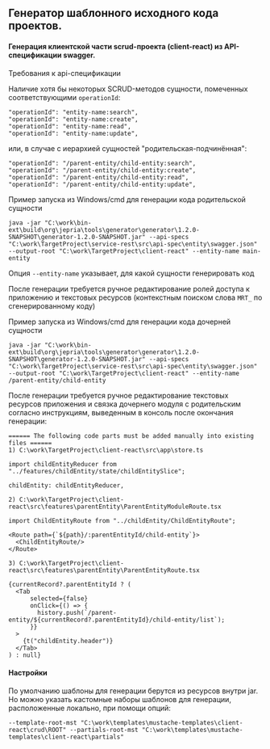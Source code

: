 ## Генератор шаблонного исходного кода проектов.

#### Генерация клиентской части scrud-проекта (client-react) из API-спецификации swagger.
Требования к api-спецификации

Наличие хотя бы некоторых SCRUD-методов сущности, помеченных соответствующими `operationId`:
```
"operationId": "entity-name:search",
"operationId": "entity-name:create",
"operationId": "entity-name:read",
"operationId": "entity-name:update",
```
или, в случае с иерархией сущностей "родительская-подчинённая":
```
"operationId": "/parent-entity/child-entity:search",
"operationId": "/parent-entity/child-entity:create",
"operationId": "/parent-entity/child-entity:read",
"operationId": "/parent-entity/child-entity:update",
```

Пример запуска из Windows/cmd для генерации кода родительской сущности
```
java -jar "C:\work\bin-ext\build\org\jepria\tools\generator\generator\1.2.0-SNAPSHOT\generator-1.2.0-SNAPSHOT.jar" --api-specs "C:\work\TargetProject\service-rest\src\api-spec\entity\swagger.json" --output-root "C:\work\TargetProject\client-react" --entity-name main-entity
```
Опция `--entity-name` указывает, для какой сущности генерировать код

После генерации требуется ручное редактирование ролей доступа к приложению и текстовых ресурсов (контекстным поиском слова `MRT_` по сгенерированному коду)

Пример запуска из Windows/cmd для генерации кода дочерней сущности
```
java -jar "C:\work\bin-ext\build\org\jepria\tools\generator\generator\1.2.0-SNAPSHOT\generator-1.2.0-SNAPSHOT.jar" --api-specs "C:\work\TargetProject\service-rest\src\api-spec\entity\swagger.json" --output-root "C:\work\TargetProject\client-react" --entity-name /parent-entity/child-entity
```

После генерации требуется ручное редактирование текстовых ресурсов приложения и связка дочернего модуля с родительским согласно инструкциям, выведенным в консоль после окончания генерации:

```
====== The following code parts must be added manually into existing files ======
1) C:\work\TargetProject\client-react\src\app\store.ts

import childEntityReducer from "../features/childEntity/state/childEntitySlice";

childEntity: childEntityReducer,

2) C:\work\TargetProject\client-react\src\features\parentEntity\ParentEntityModuleRoute.tsx

import ChildEntityRoute from "../childEntity/ChildEntityRoute";

<Route path={`${path}/:parentEntityId/child-entity`}>
  <ChildEntityRoute/>
</Route>

3) C:\work\TargetProject\client-react\src\features\parentEntity\ParentEntityRoute.tsx

{currentRecord?.parentEntityId ? (
  <Tab
      selected={false}
      onClick={() => {
        history.push(`/parent-entity/${currentRecord?.parentEntityId}/child-entity/list`);
      }}
  >
    {t("childEntity.header")}
  </Tab>
) : null}
```

#### Настройки

По умолчанию шаблоны для генерации берутся из ресурсов внутри jar. Но можно указать кастомные наборы шаблонов для генерации, расположенные локально, при помощи опций:
```
--template-root-mst "C:\work\templates\mustache-templates\client-react\crud\ROOT" --partials-root-mst "C:\work\templates\mustache-templates\client-react\partials"
```
